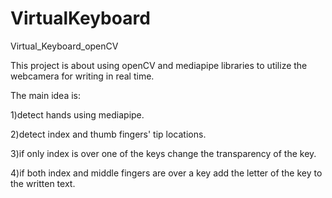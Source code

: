 # VirtualKeyboard
Virtual_Keyboard_openCV

This project is about using openCV and mediapipe libraries to utilize the webcamera for writing in real time.

The main idea is:

1)detect hands using mediapipe.

2)detect index and thumb fingers' tip locations.

3)if only index is over one of the keys change the transparency of the key.

4)if both index and middle fingers are over a key add the letter of the key to the written text.
